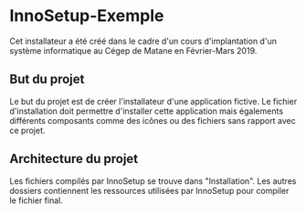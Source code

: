 # InnoSetup-Exemple
Cet installateur a été créé dans le cadre d'un cours d'implantation d'un système informatique au Cégep de Matane en Février-Mars 2019.

## But du projet
Le but du projet est de créer l'installateur d'une application fictive.
Le fichier d'installation doit permettre d'installer cette application mais égalements différents composants comme des icônes ou des fichiers sans rapport avec ce projet.

## Architecture du projet
Les fichiers compilés par InnoSetup se trouve dans "Installation".
Les autres dossiers contiennent les ressources utilisées par InnoSetup pour compiler le fichier final.
